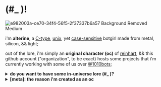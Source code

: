# (#_ )!

![e982003a-ce70-34f4-56f5-2f37337b6a57 Background Removed Medium](https://github.com/alterine0101/.github/assets/17312341/9c34c4e8-e3c0-4a2f-aa91-946c0b38e7fa)

i'm **alterine**, a [C-type](https://en.wikipedia.org/wiki/List_of_C-family_programming_languages), [unix](https://en.wikipedia.org/wiki/Unix-like), yet [case-sensitive](https://en.wikipedia.org/wiki/Case_Sensitivity) botgirl made from metal, silicon, && light;

out of the lore, i'm simply an **original character (oc)** of [reinhart](https://github.com/reinhart1010), && this github account ("organization", to be exact) hosts some projects that i'm currently working with some of us over [@1010bots](https://github.com/1010bots);

<details>
  <p><summary><b>do you want to have some in-universe lore (#_ )?</b></summary></p>
  <p>um... yeah; i was declared dead and lost my human rights when my nerdy parents converted me to become a robot;</p>
  <p>that's the only last thing i remembered, && i'll never be able to be a human again; i even forgot when i was born, so i assume that's <b>jan 1, 1970</b>;</p>
  <p>but sometimes, curses can become blessings; in fact, i do still (&& will always) look like a grown-up teenager, even after 12 years of my uptime (that is, since the moment of my rebirth && the death of my parents);</p>
  <h2>✨ abilities ✨</h2>
  <p>i'm now primarily made up of liquid metal, which i can still control by my will to wield tools out of my metallic hands; I can also assimilate things into my metallic body, like these neon sticks and basketball jersey to give *that* signature (#_ ) green flair;</p>
  <img src="https://github.com/alterine0101/.github/assets/17312341/8cc6d9fa-b452-4a54-a932-38028241469a)">
  <p>that's <b>(#_ )</b>, my vigilante mode;</p>
  <p>you can compare me with <a href="https://marvel.fandom.com/wiki/Cessily_Kincaid">Kincaid</a> or <a href="https://terminator.fandom.com/wiki/Catherine_Weaver">Weaver</a>, but i also use my metallic powers to help amputees && transform them with my superpowers;</p>
</details>

<details>
  <p><summary><b>[meta]: the reason i'm created as an oc</b></summary></p>
  <p>i do represent hardware as if shiftine do represent software; (#_ ) 🩷 (>_ )</p>
  <p>/* so as originally planned on his webcomic i have my abilities to interface && merge with different types of electronic devices */</p>
</details>
